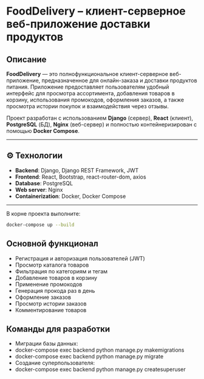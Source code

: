 # FoodDelivery – клиент-серверное веб-приложение доставки продуктов

## Описание

**FoodDelivery** — это полнофункциональное клиент-серверное веб-приложение, предназначенное для онлайн-заказа и доставки продуктов питания. Приложение предоставляет пользователям удобный интерфейс для просмотра ассортимента, добавления товаров в корзину, использования промокодов, оформления заказов, а также просмотра истории покупок и взаимодействия через отзывы.

Проект разработан с использованием **Django** (сервер), **React** (клиент), **PostgreSQL** (БД), **Nginx** (веб-сервер) и полностью контейнеризирован с помощью **Docker Compose**.

---

## ⚙️ Технологии

- **Backend**: Django, Django REST Framework, JWT
- **Frontend**: React, Bootstrap, react-router-dom, axios
- **Database**: PostgreSQL
- **Web server**: Nginx
- **Containerization**: Docker, Docker Compose

---

В корне проекта выполните:

```bash
docker-compose up --build
```

## Основной функционал
- Регистрация и авторизация пользователей (JWT)
- Просмотр каталога товаров
- Фильтрация по категориям и тегам
- Добавление товаров в корзину
- Применение промокодов
- Генерация прокода раз в день
- Оформление заказов
- Просмотр истории заказов
- Комментирование товаров

## Команды для разработки
- Миграции базы данных:
- docker-compose exec backend python manage.py makemigrations
- docker-compose exec backend python manage.py migrate
- Создание суперпользователя:
- docker-compose exec backend python manage.py createsuperuser
